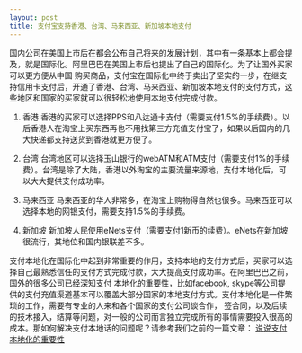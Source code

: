 ```yaml
---
layout: post
title: 支付宝支持香港、台湾、马来西亚、新加坡本地支付
---
```

国内公司在美国上市后在都会公布自己将来的发展计划，其中有一条基本上都会提及，就是国际化。阿里巴巴在美国上市后也提出了自己的国际化。为了让国外买家可以更方便从中国
购买商品，支付宝在国际化中终于卖出了坚实的一步，在继支持信用卡支付后，开通了香港、台湾、马来西亚、新加坡本地支付的支付方式，这些地区和国家的买家就可以很轻松地使用本地支付完成付款。

1. 香港
香港的买家可以选择PPS和八达通卡支付（需要支付1.5%的手续费）。以后香港人在淘宝上买东西再也不用找第三方充值支付宝了，如果以后国内的几大快递都支持送货到香港就更方便了。

2. 台湾
台湾地区可以选择玉山银行的webATM和ATM支付（需要支付1%的手续费）。台湾是除了大陆，香港以外淘宝的主要流量来源地，支付本地化后，可以大大提供支付成功率。

3. 马来西亚
马来西亚的华人非常多，在淘宝上购物得自然也很多。马来西亚可以选择本地的网银支付，需要支持1.5%的手续费。

4. 新加坡
新加坡人民使用eNets支付（需要支付1新币的续费）。eNets在新加坡很流行，其地位和国内银联差不多。


支付本地化在国际化中起到非常重要的作用，支持本地的支付方式后，买家可以选择自己最熟悉信任的支付方式完成付款，大大提高支付成功率。在阿里巴巴之前，国外的很多公司已经深知支付
本地化的重要性，比如facebook, skype等公司提供的支付充值渠道基本可以覆盖大部分国家的本地支付方式。支付本地化是一件繁琐的工作，需要有专业的人来和各个国家的支付公司谈合作，
签合同，以及后续的技术接入，结算等问题，对一般的公司而言独立完成所有的事情需要投入很高的成本。那如何解决支付本地话的问题呢？请参考我们之前的一篇文章：
[说说支付本地化的重要性](http://blog.payssion.com/2014/10/18/%E8%AF%B4%E8%AF%B4%E6%94%AF%E4%BB%98%E6%9C%AC%E5%9C%B0%E5%8C%96%E7%9A%84%E9%87%8D%E8%A6%81%E6%80%A7/)
